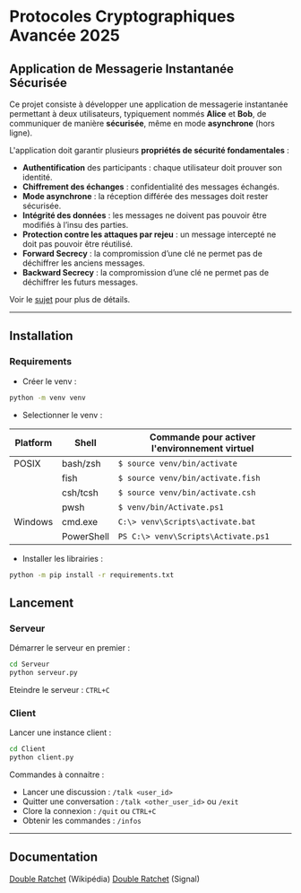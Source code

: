 # Protocoles Cryptographiques Avancée 2025 

## Application de Messagerie Instantanée Sécurisée

Ce projet consiste à développer une application de messagerie instantanée permettant à deux utilisateurs, typiquement nommés **Alice** et **Bob**, de communiquer de manière **sécurisée**, même en mode **asynchrone** (hors ligne).

L'application doit garantir plusieurs **propriétés de sécurité fondamentales** :

- **Authentification** des participants : chaque utilisateur doit prouver son identité.
- **Chiffrement des échanges** : confidentialité des messages échangés.
- **Mode asynchrone** : la réception différée des messages doit rester sécurisée.
- **Intégrité des données** : les messages ne doivent pas pouvoir être modifiés à l’insu des parties.
- **Protection contre les attaques par rejeu** : un message intercepté ne doit pas pouvoir être réutilisé.
- **Forward Secrecy** : la compromission d’une clé ne permet pas de déchiffrer les anciens messages.
- **Backward Secrecy** : la compromission d’une clé ne permet pas de déchiffrer les futurs messages.

Voir le [sujet](sujet.pdf) pour plus de détails.

------

## Installation
### Requirements
- Créer le venv :
```bash 
python -m venv venv
```

- Selectionner le venv :

| Platform | Shell         | Commande pour activer l'environnement virtuel |
|----------|---------------|-----------------------------------------------|
| POSIX    | bash/zsh      | `$ source venv/bin/activate`                  |
|          | fish          | `$ source venv/bin/activate.fish`             |
|          | csh/tcsh      | `$ source venv/bin/activate.csh`              |
|          | pwsh          | `$ venv/bin/Activate.ps1`                     |
| Windows  | cmd.exe       | `C:\> venv\Scripts\activate.bat`              |
|          | PowerShell    | `PS C:\> venv\Scripts\Activate.ps1`           |

- Installer les librairies : 
```bash
python -m pip install -r requirements.txt
```

## Lancement
### Serveur
Démarrer le serveur en premier :
```bash
cd Serveur
python serveur.py
```

Eteindre le serveur : `CTRL+C`

### Client
Lancer une instance client :
```bash
cd Client
python client.py
```

Commandes à connaitre :
- Lancer une discussion : `/talk <user_id>`
- Quitter une conversation : `/talk <other_user_id>` ou `/exit`
- Clore la connexion : `/quit` ou `CTRL+C`
- Obtenir les commandes : `/infos`

---
## Documentation
[Double Ratchet](https://fr.wikipedia.org/wiki/Algorithme_%C3%A0_Double_Ratchet) (Wikipédia)
[Double Ratchet](https://signal.org/docs/specifications/doubleratchet/doubleratchet.pdf) (Signal)